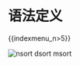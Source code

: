# 语法定义

{{indexmenu_n>5}}

![nsort dsort msort](/images/indexmenu\>/middleware/stepflow/defination#3)
